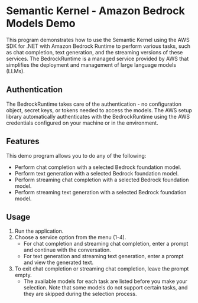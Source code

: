 # Semantic Kernel - Amazon Bedrock Models Demo
This program demonstrates how to use the Semantic Kernel using the AWS SDK for .NET with Amazon Bedrock Runtime to 
perform various tasks, such as chat completion, text generation, and the streaming versions of these services. The
BedrockRuntime is a managed service provided by AWS that simplifies the deployment and management of large language
models (LLMs).

## Authentication
The BedrockRuntime takes care of the authentication - no configuration object, secret keys, or tokens needed to access 
the models. The AWS setup library automatically authenticates with the BedrockRuntime using the AWS credentials configured 
on your machine or in the environment.

## Features
This demo program allows you to do any of the following:
- Perform chat completion with a selected Bedrock foundation model. 
- Perform text generation with a selected Bedrock foundation model. 
- Perform streaming chat completion with a selected Bedrock foundation model. 
- Perform streaming text generation with a selected Bedrock foundation model.

## Usage
1. Run the application.
2. Choose a service option from the menu (1-4). 
   - For chat completion and streaming chat completion, enter a prompt and continue with the conversation.
   - For text generation and streaming text generation, enter a prompt and view the generated text.
3. To exit chat completion or streaming chat completion, leave the prompt empty.
   - The available models for each task are listed before you make your selection. Note that some models do not support
   certain tasks, and they are skipped during the selection process.